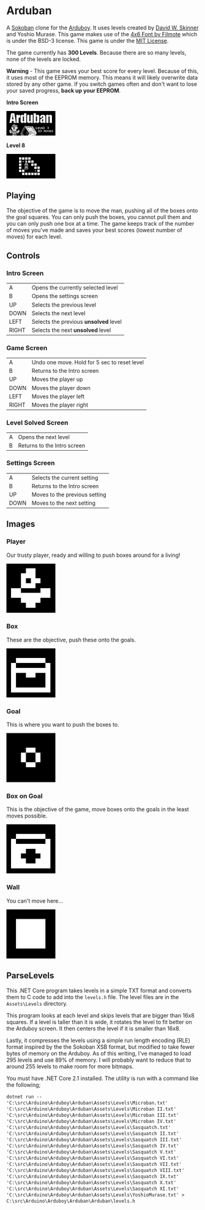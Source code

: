 # Arduban

A [Sokoban](http://sokobano.de/wiki/index.php?title=Main_Page) clone
for the [Arduboy](https://arduboy.com/). It uses levels created by
[David W. Skinner](http://www.abelmartin.com/rj/sokobanJS/Skinner/David%20W.%20Skinner%20-%20Sokoban.htm) and Yoshio Murase. This game makes use of the
[4x6 Font by Filmote](https://github.com/filmote/Font4x6) which is under the
BSD-3 license. This game is under the [MIT License](LICENSE).

The game currently has **300 Levels**. Because there are so many levels, none of
the levels are locked.

**Warning** - This game saves your best score for every level. Because of this,
it uses most of the EEPROM memory. This means it will likely overwrite data
stored by any other game. If you switch games often and don't want to lose your
saved progress, **back up your EEPROM**.

**Intro Screen**

![Intro Screen](./Assets/Images/Intro.png)

**Level 8**

![Level 8](./Assets/Images/Level8.png)

## Playing

The objective of the game is to move the man, pushing all of the boxes onto the
goal squares. You can only push the boxes, you cannot pull them and you can only
push one box at a time. The game keeps track of the number of moves you've made
and saves your best scores (lowest number of moves) for each level.

## Controls

### Intro Screen

|       |                                         |
|-------|-----------------------------------------|
| A     | Opens the currently selected level      |
| B     | Opens the settings screen               |
| UP    | Selects the previous level              |
| DOWN  | Selects the next level                  |
| LEFT  | Selects the previous **unsolved** level |
| RIGHT | Selects the next **unsolved** level     |

### Game Screen

|       |                                              |
|-------|----------------------------------------------|
| A     | Undo one move. Hold for 5 sec to reset level |
| B     | Returns to the Intro screen                  |
| UP    | Moves the player up                          |
| DOWN  | Moves the player down                        |
| LEFT  | Moves the player left                        |
| RIGHT | Moves the player right                       |

### Level Solved Screen

|       |                             |
|-------|-----------------------------|
| A     | Opens the next level        |
| B     | Returns to the Intro screen |

### Settings Screen

|       |                               |
|-------|-------------------------------|
| A     | Selects the current setting   |
| B     | Returns to the Intro screen   |
| UP    | Moves to the previous setting |
| DOWN  | Moves to the next setting     |

## Images

### Player

Our trusty player, ready and willing to push boxes around for a living!

![Player](./Assets/Images/Player.png)

### Box

These are the objective, push these onto the goals.

![Box](./Assets/Images/Box.png)

### Goal

This is where you want to push the boxes to.

![Goal](./Assets/Images/Goal.png)

### Box on Goal

This is the objective of the game, move boxes onto the goals in the least moves
possible.

![Box on Goal](./Assets/Images/BoxOnGoal.png)

### Wall

You can't move here...

![Wall](./Assets/Images/Wall.png)

## ParseLevels

This .NET Core program takes levels in a simple TXT format and converts them
to C code to add into the `levels.h` file. The level files are in the `Assets\Levels`
directory.

This program looks at each level and skips levels that are bigger than 16x8 squares.
If a level is taller than it is wide, it rotates the level to fit better on the
Arduboy screen. It then centers the level if it is smaller than 16x8.

Lastly, it compresses the levels using a simple run length encoding (RLE) format
inspired by the the Sokoban XSB format, but modified to take fewer bytes of memory
on the Arduboy. As of this writing, I've managed to load 295 levels and use 89%
of memory. I will probably want to reduce that to around 255 levels to make room
for more bitmaps.

You must have .NET Core 2.1 installed. The utility is run with a command like the following;

```
dotnet run -- 'C:\src\Arduino\Arduboy\Arduban\Assets\Levels\Microban.txt' 'C:\src\Arduino\Arduboy\Arduban\Assets\Levels\Microban II.txt'  'C:\src\Arduino\Arduboy\Arduban\Assets\Levels\Microban III.txt' 'C:\src\Arduino\Arduboy\Arduban\Assets\Levels\Microban IV.txt' 'C:\src\Arduino\Arduboy\Arduban\Assets\Levels\Sasquatch.txt'  'C:\src\Arduino\Arduboy\Arduban\Assets\Levels\Sasquatch II.txt'  'C:\src\Arduino\Arduboy\Arduban\Assets\Levels\Sasquatch III.txt'  'C:\src\Arduino\Arduboy\Arduban\Assets\Levels\Sasquatch IV.txt'  'C:\src\Arduino\Arduboy\Arduban\Assets\Levels\Sasquatch V.txt'  'C:\src\Arduino\Arduboy\Arduban\Assets\Levels\Sasquatch VI.txt'  'C:\src\Arduino\Arduboy\Arduban\Assets\Levels\Sasquatch VII.txt'  'C:\src\Arduino\Arduboy\Arduban\Assets\Levels\Sasquatch VIII.txt'  'C:\src\Arduino\Arduboy\Arduban\Assets\Levels\Sasquatch IX.txt'  'C:\src\Arduino\Arduboy\Arduban\Assets\Levels\Sasquatch X.txt'  'C:\src\Arduino\Arduboy\Arduban\Assets\Levels\Sasquatch XI.txt'  'C:\src\Arduino\Arduboy\Arduban\Assets\Levels\YoshioMurase.txt' > C:\src\Arduino\Arduboy\Arduban\Arduban\levels.h
```